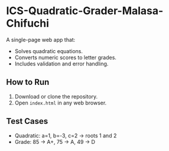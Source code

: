 # ICS-Quadratic-Grader-Malasa-Chifuchi
A single-page web app that:
- Solves quadratic equations.
- Converts numeric scores to letter grades.
- Includes validation and error handling.

## How to Run
1. Download or clone the repository.
2. Open `index.html` in any web browser.

## Test Cases
- Quadratic: a=1, b=-3, c=2 → roots 1 and 2
- Grade: 85 → A+, 75 → A, 49 → D
